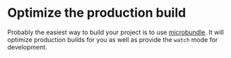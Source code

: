 # Optimize the production build

Probably the easiest way to build your project is to use
[microbundle](https://github.com/developit/microbundle). It will optimize production builds for you
as well as provide the `watch` mode for development.
